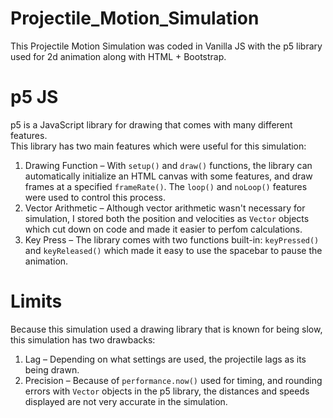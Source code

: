 # Projectile_Motion_Simulation
This Projectile Motion Simulation was coded in Vanilla JS with the p5 library used for 2d animation along with HTML + Bootstrap. 

# p5 JS
p5 is a JavaScript library for drawing that comes with many different features.
<br>This library has two main features which were useful for this simulation:
1. Drawing Function – With `setup()` and `draw()` functions, the library can automatically initialize an HTML canvas with some features, and draw frames at a specified `frameRate()`. The `loop()` and `noLoop()` features were used to control this process. 
2. Vector Arithmetic – Although vector arithmetic wasn't necessary for simulation, I stored both the position and velocities as `Vector` objects which cut down on code and made it easier to perfom calculations. 
3. Key Press – The library comes with two functions built-in: `keyPressed()` and `keyReleased()` which made it easy to use the spacebar to pause the animation. 

# Limits
Because this simulation used a drawing library that is known for being slow, this simulation has two drawbacks:
1. Lag – Depending on what settings are used, the projectile lags as its being drawn.
2. Precision – Because of `performance.now()` used for timing, and rounding errors with `Vector` objects in the p5 library, the distances and speeds displayed are not very accurate in the simulation.
